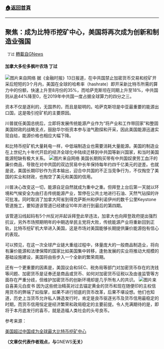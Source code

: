 ###  [:house:返回首頁](https://github.com/ourhimalayas/txt)
---


## 聚焦：成为比特币挖矿中心，美国将再次成为创新和制造业强国
` 丁过` [轉載自GNews](https://gnews.org/zh-hans/1592354/)

#### 加拿大多伦多枫叶农场 丁过
![](https://assets.gnews.org/wp-content/uploads/2021/10/70A1AD2D-64EB-41FB-9015-B1CA270367B7.jpeg)图片来自网络
据《金融时报》13日报道，在中共国禁止加密货币交易和挖矿开采后短短的3个月内，美国在全球的哈希率（hashrate）即开采新比特币所需的算力中的份额，快速上升至8月份的35%，而哈萨克斯坦在同期上升至18%，中共国则从逾44%降至0，在2019年中共国一度占据全球算力的四分之三。

资本不仅是逐利的，无国界的，而且是聪明的。哈萨克斯坦是中亚最重要的能源出口国，这是吸引挖矿机的主要原因。

川普就任美国总统后，立即将发展传统能源产业作为“将产业和工作带回家”和整固美国财政的战略支点，鼓励华尔街资本参与油气勘探和开采，因此美国能源迅速实现自给，能源价格也相应大幅下降。

和比特币挖矿机大量耗电一样，中低端制造业也需要消耗大量能源。美国的制造业在上世纪九十年代开启的经济全球化中陆续迁移到中共囯等新兴国家，和当时美国能源短缺有极大关系。
![](https://assets.gnews.org/wp-content/uploads/2021/10/008F252B-7F97-4925-AD30-A9762CD6CCBD.jpeg)图片来自网络
美国长期购买带有中共国奴隶劳工血汗的廉价商品，导致在对中共囯的双边贸易中长年保持每年约四千亿美元的逆差。也就是说，美国长期印钞作为资本输出，迎合中共国的不正当竞争行为，不仅掏空了美国的实业和财政，也掏空了美元和美国的信用。

川普决心改变这一切，能源自足自然就成为重中之重。但拜登上台后第一天就以环境和气候安全为由打击传统能源产业，暂停在公共土地进行石油、天然气钻探的许可批准。同时取消了加拿大阿省到得克萨斯州和伊利诺伊州的数千公里Keystone 管道施工，要知道该管道已经建设10年并进行到最后的第四期。

该管道沿线起码有5个州反对并起诉拜登此举违法，加拿大也向拜登政府提出强烈抗议，另外巿场预期明年的中期选举民主党将大败，传统能源产业将重新回到正轨，比特币挖矿机大举进入美国，这是市场对美国能够长期提供廉价能源抱有信心的表现。

可以预见，在这一次全球产业链大重组过程中，体量庞大的一般商品制造业，将向有廉价能源和法律保障的国家比如美国集中转移，逢勃发展的实业将推动大规模的基础设施建设，美国将由些步入一个全新的繁荣周期。

还有一个更重要的因素是，美国议会和SEC、税务局等部门对加密货币存在的洗钱等问题、加密货币是证券还是商品或货币、如何对加密货币征税以及由谁监管等方面存在严重分歧，但维护加密货币的创新环境却是几乎所有人的共识。
![](https://assets.gnews.org/wp-content/uploads/2021/10/5C04A323-0E34-450E-AB91-16E64BBA21E9.jpeg)图片来自喜美元白皮书
因为这些统治精英对过去锚定黄金的货币和现在随便印的主权信用货币的弊端了如指掌，如果不进行彻底的货币改革，后果不堪设想。他们也知道，历史上当货币允许私人铸造发行时，肯定是良币驱逐劣币及货币信用最稳定的时期，而货币信用恒定是经济繁荣和政局稳定的主要前提。令人充满期待的是，即将于本月底发行的喜币，就是造福人类社会的头号良币。

参考来源：

[美国超过中国成为全球最大比特币挖矿中心](http://www.ftchinese.com/story/001094210?full=y)

**（文章仅代表作者观点，与**GNEWS**无关）**
